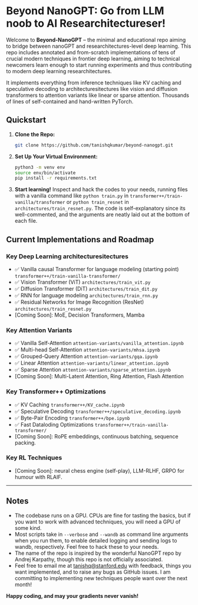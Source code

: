 # Beyond NanoGPT: Go from LLM noob to AI Researchitectureser!

Welcome to **Beyond-NanoGPT** – the minimal and educational repo aiming to bridge between nanoGPT and researchitectures-level deep learning. 
This repo includes annotated and from-scratch implementations of tens of crucial modern techniques in frontier deep learning, aiming to technical newcomers learn enough to 
start running experiments and thus contributing to modern deep learning researchitectures. 

It implements everything from inference techniques like KV caching and speculative decoding to 
architecturesitectures like vision and diffusion transformers to attention variants like linear or sparse attention. Thousands of lines of 
self-contained and hand-written PyTorch. 

## Quickstart
1. **Clone the Repo:**
   ```bash
   git clone https://github.com/tanishqkumar/beyond-nanogpt.git
   ```
2. **Set Up Your Virtual Environment:**
   ```bash
   python3 -m venv env
   source env/bin/activate
   pip install -r requirements.txt
   ```
3. **Start learning!**
   Inspect and hack the codes to your needs, running files with a vanilla command like `python train.py` in `transformer++/train-vanilla/transformer` or `python train_resnet` in `architectures/train_resnet.py`. The code is self-explanatory since its well-commented, 
   and the  arguments are neatly laid out at the bottom of each file. 
   

## Current Implementations and Roadmap
### Key Deep Learning architecturesitectures
- ✅ Vanilla causal Transformer for language modeling (starting point) `transformer++/train-vanilla-transformer/`
- ✅ Vision Transformer (ViT) `architectures/train_vit.py`
- ✅ Diffusion Transformer (DiT) `architectures/train_dit.py`
- ✅ RNN for language modeling `architectures/train_rnn.py`
- ✅ Residual Networks for Image Recognition (ResNet) `architectures/train_resnet.py`
- [Coming Soon]: MoE, Decision Transformers, Mamba

### Key Attention Variants
- ✅ Vanilla Self-Attention `attention-variants/vanilla_attention.ipynb`
- ✅ Multi-head Self-Attention `attention-variants/mhsa.ipynb`
- ✅ Grouped-Query Attention `attention-variants/gqa.ipynb`
- ✅ Linear Attention `attention-variants/linear_attention.ipynb`
- ✅ Sparse Attention `attention-variants/sparse_attention.ipynb`
- [Coming Soon]: Multi-Latent Attention, Ring Attention, Flash Attention

### Key Transformer++ Optimizations
- ✅ KV Caching `transformer++/KV_cache.ipynb`
- ✅ Speculative Decoding `transformer++/speculative_decoding.ipynb`
- ✅ Byte-Pair Encoding `transformer++/bpe.ipynb`
- ✅ Fast Dataloding Optimizations `transformer++/train-vanilla-transformer/`
- [Coming Soon]: RoPE embeddings, continuous batching, sequence packing.

### Key RL Techniques
- [Coming Soon]: neural chess engine (self-play), LLM-RLHF, GRPO for humour with RLAIF. 

---

## Notes

- The codebase runs on a GPU. CPUs are fine for tasting the basics, but if you want to work with advanced techniques, you will need a GPU of some kind. 
- Most scripts take in `--verbose` and `--wandb` as command line arguments when you run them, to enable detailed logging and sending logs to wandb, respectively. Feel free to hack these to your needs. 
- The name of the repo is inspired by the wonderful NanoGPT repo by Andrej Karpathy, 
though this repo is not officially associated. 
- Feel free to email me at [tanishq@stanford.edu](mailto:tanishq@stanford.edu) with feedback, things you want implemented, 
and to raise any bugs as GitHub issues. I am committing to implementing new techniques people want over the next month!

**Happy coding, and may your gradients never vanish!**